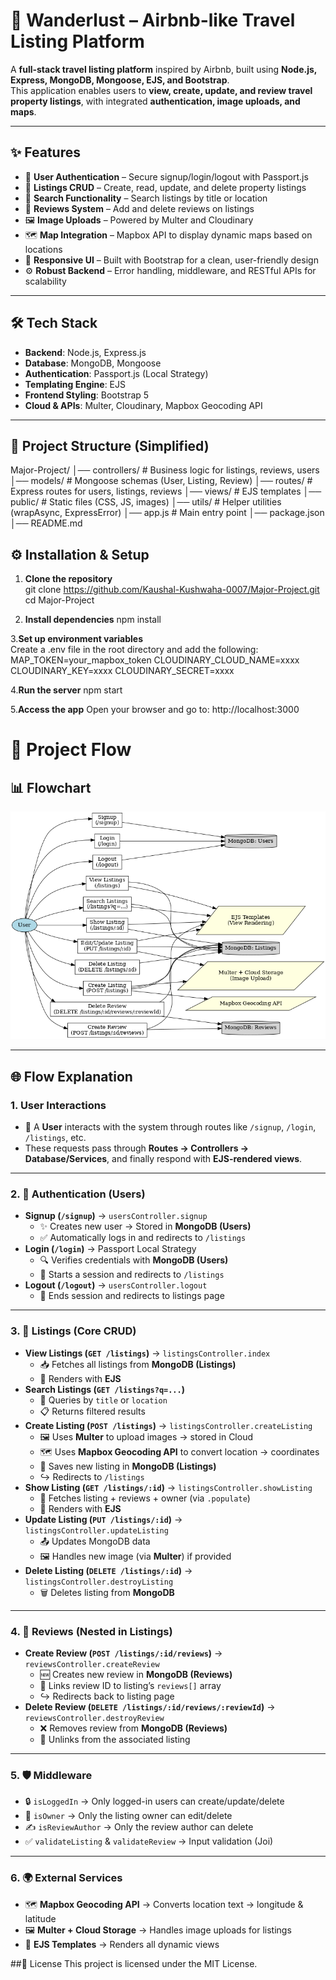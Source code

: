 # 🏡 Wanderlust – Airbnb-like Travel Listing Platform

A **full-stack travel listing platform** inspired by Airbnb, built using **Node.js, Express, MongoDB, Mongoose, EJS, and Bootstrap**.  
This application enables users to **view, create, update, and review travel property listings**, with integrated **authentication, image uploads, and maps**.

---

## ✨ Features
- 🔑 **User Authentication** – Secure signup/login/logout with Passport.js  
- 🏡 **Listings CRUD** – Create, read, update, and delete property listings  
- 🔎 **Search Functionality** – Search listings by title or location  
- 📝 **Reviews System** – Add and delete reviews on listings  
- 🖼️ **Image Uploads** – Powered by Multer and Cloudinary  
- 🗺️ **Map Integration** – Mapbox API to display dynamic maps based on locations  
- 🎨 **Responsive UI** – Built with Bootstrap for a clean, user-friendly design  
- ⚙️ **Robust Backend** – Error handling, middleware, and RESTful APIs for scalability  

---

## 🛠️ Tech Stack
- **Backend**: Node.js, Express.js  
- **Database**: MongoDB, Mongoose  
- **Authentication**: Passport.js (Local Strategy)  
- **Templating Engine**: EJS  
- **Frontend Styling**: Bootstrap 5  
- **Cloud & APIs**: Multer, Cloudinary, Mapbox Geocoding API  

---

## 📂 Project Structure (Simplified)
Major-Project/
│── controllers/ # Business logic for listings, reviews, users
│── models/ # Mongoose schemas (User, Listing, Review)
│── routes/ # Express routes for users, listings, reviews
│── views/ # EJS templates
│── public/ # Static files (CSS, JS, images)
│── utils/ # Helper utilities (wrapAsync, ExpressError)
│── app.js # Main entry point
│── package.json
│── README.md

## ⚙️ Installation & Setup

1. **Clone the repository**  
git clone https://github.com/Kaushal-Kushwaha-0007/Major-Project.git
cd Major-Project

2. **Install dependencies**
   npm install

3.**Set up environment variables**   
Create a .env file in the root directory and add the following:
MAP_TOKEN=your_mapbox_token
CLOUDINARY_CLOUD_NAME=xxxx
CLOUDINARY_KEY=xxxx
CLOUDINARY_SECRET=xxxx

4.**Run the server**
npm start

5.**Access the app**
Open your browser and go to: http://localhost:3000


# 🚀 Project Flow

## 📊 Flowchart

![Project Flowchart](./major_project_flowchart.png)

---

## 🌐 Flow Explanation

### **1. User Interactions**
- 👤 A **User** interacts with the system through routes like `/signup`, `/login`, `/listings`, etc.  
- These requests pass through **Routes → Controllers → Database/Services**, and finally respond with **EJS-rendered views**.

---

### **2. 🔑 Authentication (Users)**
- **Signup (`/signup`)** → `usersController.signup`  
  - ✨ Creates new user → Stored in **MongoDB (Users)**  
  - ✅ Automatically logs in and redirects to `/listings`
- **Login (`/login`)** → Passport Local Strategy  
  - 🔍 Verifies credentials with **MongoDB (Users)**  
  - 📂 Starts a session and redirects to `/listings`
- **Logout (`/logout`)** → `usersController.logout`  
  - 🚪 Ends session and redirects to listings page

---

### **3. 🏡 Listings (Core CRUD)**
- **View Listings (`GET /listings`)** → `listingsController.index`  
  - 📥 Fetches all listings from **MongoDB (Listings)**  
  - 🎨 Renders with **EJS**
- **Search Listings (`GET /listings?q=...`)**  
  - 🔎 Queries by `title` or `location`  
  - 📋 Returns filtered results
- **Create Listing (`POST /listings`)** → `listingsController.createListing`  
  - 🖼️ Uses **Multer** to upload images → stored in Cloud  
  - 🗺️ Uses **Mapbox Geocoding API** to convert location → coordinates  
  - 💾 Saves new listing in **MongoDB (Listings)**  
  - ↪️ Redirects to `/listings`
- **Show Listing (`GET /listings/:id`)** → `listingsController.showListing`  
  - 📌 Fetches listing + reviews + owner (via `.populate`)  
  - 🎨 Renders with **EJS**
- **Update Listing (`PUT /listings/:id`)** → `listingsController.updateListing`  
  - 📤 Updates MongoDB data  
  - 🖼️ Handles new image (via **Multer**) if provided  
- **Delete Listing (`DELETE /listings/:id`)** → `listingsController.destroyListing`  
  - 🗑️ Deletes listing from **MongoDB**

---

### **4. 📝 Reviews (Nested in Listings)**
- **Create Review (`POST /listings/:id/reviews`)** → `reviewsController.createReview`  
  - 🆕 Creates new review in **MongoDB (Reviews)**  
  - 🔗 Links review ID to listing’s `reviews[]` array  
  - ↪️ Redirects back to listing page
- **Delete Review (`DELETE /listings/:id/reviews/:reviewId`)** → `reviewsController.destroyReview`  
  - ❌ Removes review from **MongoDB (Reviews)**  
  - 🔗 Unlinks from the associated listing

---

### **5. 🛡️ Middleware**
- 🔒 `isLoggedIn` → Only logged-in users can create/update/delete  
- 👑 `isOwner` → Only the listing owner can edit/delete  
- ✍️ `isReviewAuthor` → Only the review author can delete  
- ✅ `validateListing` & `validateReview` → Input validation (Joi)

---

### **6. 🌍 External Services**
- 🗺️ **Mapbox Geocoding API** → Converts location text → longitude & latitude  
- 🖼️ **Multer + Cloud Storage** → Handles image uploads for listings  
- 🎨 **EJS Templates** → Renders all dynamic views

##📜 License
This project is licensed under the MIT License.
